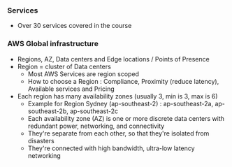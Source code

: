 ### Services 

- Over 30 services covered in the course


### AWS Global infrastructure 

- Regions, AZ, Data centers and Edge locations / Points of Presence
- Region = cluster of Data centers
  - Most AWS Services are region scoped
  - How to choose a Region : Compliance, Proximity (reduce latency), Available services and Pricing 
- Each region has many availability zones (usually 3, min is 3, max is 6)
  - Example for Region Sydney (ap-southeast-2) : ap-southeast-2a, ap-southeast-2b, ap-southeast-2c
  - Each availability zone (AZ) is one or more discrete data centers with redundant power, networking, and connectivity
  - They're separate from each other, so that they're isolated from disasters 
  - They're connected with high bandwidth, ultra-low latency networking
